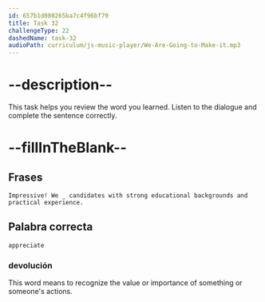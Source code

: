 ```yaml
---
id: 657b1d080265ba7c4f96bf79
title: Task 32
challengeType: 22
dashedName: task-32
audioPath: curriculum/js-music-player/We-Are-Going-to-Make-it.mp3
---
```


<!--
AUDIO REFERENCE:
Anna: Impressive! We appreciate candidates with strong educational backgrounds and practical experience.
-->

# --description--

This task helps you review the word you learned. Listen to the dialogue and complete the sentence correctly.

# --fillInTheBlank--

## Frases

`Impressive! We _ candidates with strong educational backgrounds and practical experience.`

## Palabra correcta

`appreciate`

### devolución

This word means to recognize the value or importance of something or someone's actions.
